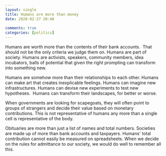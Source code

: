 ```yaml
---  
layout: single  
title: Humans are more than money  
date: 2020-02-27 20:48  
  
comments: true  
categories: [politics]  
---  
```

Humans are worth more than the contents of their bank accounts.  That should not be the only criteria we judge them on. Humans are part of society. Humans are activists, speakers, community members, idea incubators, balls of potential that given the right prompting can transform into something new.  

Humans are somehow more than their relationships to each other. Humans can make art that creates inexplicable feelings. Humans can imagine new infrastructures. Humans can devise new experiments to test new hypotheses.  Humans can transform their landscapes, for better or worse.  

When governments are looking for scapegoats, they will often point to groups of strangers and decide their value based on monetary contributions. This is not representative of humans any more than a single cell is representative of the body.  

Obituaries are more than just a list of names and total numbers. Societies are made up of more than bank accounts and taxpayers. Humans' total contribution cannot easily be measured on spreadsheets. When we decide on the rules for admittance to our society, we would do well to remember all this.  
